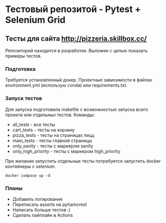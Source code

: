 # Тестовый репозитой - Pytest + Selenium Grid

## Тесты для сайта http://pizzeria.skillbox.cc/

Репозиторий находится в разработке. Выложен с целью показать примеры тестов. 

### Подготовка

Требуется установленный докер.
Проектные зависимости в файлах environment.yml (использую conda) или requirements.txt.

### Запуск тестов

Для запуска подготовила makefile с возможностью запуска всего проекта или отдельных тестов.
Команды:
* all_tests - все тесты
* cart_tests - тесты на корзину
* pizza_tests - тесты на страницах пицц
* main_tests - тесты главной страницы
* only_sanity - тесты с маркером sanity
* only_high_priority - тесты с маркером high_priority

При желании запустить отдельные тесты потребуется запустить docker контейнеры с selenium.
```
docker compose up -d 
```


### Планы

* Добавить логирование
* Переписать asserts на pyhamcrest
* Написать больше тестов :)
* Сделать пайплайн в Actions
